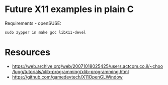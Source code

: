 # Future X11 examples in plain C


Requirements - openSUSE:
```shell
sudo zypper in make gcc libX11-devel
```

# Resources


* https://web.archive.org/web/20071018025425/users.actcom.co.il/~choo/lupg/tutorials/xlib-programming/xlib-programming.html
* https://github.com/gamedevtech/X11OpenGLWindow

